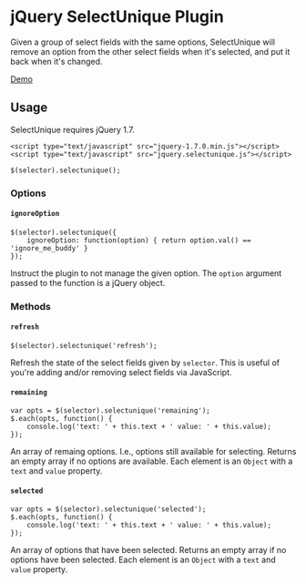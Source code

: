 # jQuery SelectUnique Plugin

Given a group of select fields with the same options, SelectUnique will remove an option from the other select fields when it's selected, and put it back when it's changed.

[Demo](http://sshaw.github.com/jquery-selectunique)

## Usage

SelectUnique requires jQuery 1.7.

    <script type="text/javascript" src="jquery-1.7.0.min.js"></script>
    <script type="text/javascript" src="jquery.selectunique.js"></script>

    $(selector).selectunique();

### Options

#### `ignoreOption`

    $(selector).selectunique({ 
	    ignoreOption: function(option) { return option.val() == 'ignore_me_buddy' } 
    });
   
Instruct the plugin to not manage the given option. The `option`
argument passed to the function is a jQuery object. 

### Methods

#### `refresh`

	$(selector).selectunique('refresh');

Refresh the state of the select fields given by `selector`. 
This is useful of you're adding and/or removing select fields via JavaScript.

#### `remaining`

    var opts = $(selector).selectunique('remaining');
	$.each(opts, function() { 
		console.log('text: ' + this.text + ' value: ' + this.value);
	});

An array of remaing options. I.e., options still  available for selecting. Returns an empty array if
no options are available. Each element is an `Object` with a `text`
and `value` property. 

#### `selected`

	var opts = $(selector).selectunique('selected');
	$.each(opts, function() { 
		console.log('text: ' + this.text + ' value: ' + this.value);
	});

An array of options that have been selected. Returns an empty array if
no options have been selected. Each element is an `Object` with a `text`
and `value` property. 

	

